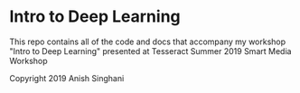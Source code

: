 # Intro to Deep Learning

This repo contains all of the code and docs that accompany my workshop "Intro to Deep Learning" presented at Tesseract Summer 2019 Smart Media Workshop


Copyright 2019 Anish Singhani
